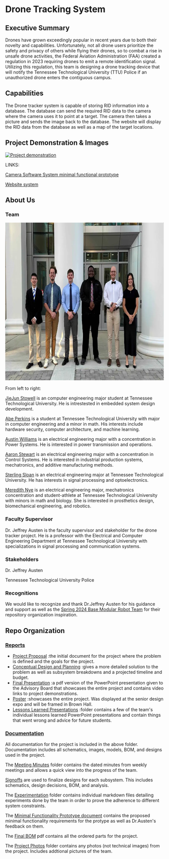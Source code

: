 # Drone Tracking System
## Executive Summary

Drones have grown exceedingly popular in recent years due to both their novelty and capabilities. Unfortunately, not all drone users prioritize the safety and privacy of others while flying their drones, so to combat a rise in unsafe drone activities, the Federal Aviation Administration (FAA) created a regulation in 2023 requiring drones to emit a remote identification signal. Utilizing this regulation, this team is designing a drone tracking device that will notify the Tennessee Technological University (TTU) Police if an unauthorized drone enters the contiguous campus.

## Capabilities

The Drone tracker system is capable of storing RID information into a database. The database can send the required RID data to the camera where the camera uses it to point at a target. The camera then takes a picture and sends the image back to the database. The website will display the RID data from the database as well as a map of the target locations.

## Project Demonstration & Images
[![Project demonstration](https://img.youtube.com/vi/FysjEsHIlvY/0.jpg)](https://www.youtube.com/watch?v=vi/FysjEsHIlvY)

LINKS:

[Camera Software System minimal functional prototype](https://www.youtube.com/shorts/UNsuytf4N7U)

[Website system](https://www.youtube.com/watch?v=dnVWmRdjKF0)

## About Us

### Team

<img src= "/Documentation/Project Photos/teampicture.PNG" width="800" height="500">

From left to right:

[JieJun Stowell](https://www.linkedin.com/in/jiejun-s-4b34a8132/) is an computer engineering major student at Tennessee Technological University. He is intrestested in embedded system design development.

[Abe Perkins](https://www.linkedin.com/in/abraham-perkins-7436a6204/) is a student at Tennessee Technological University with major in computer engineering and a minor in math. His interests include hardware security, computer architecture, and machine learning. 

[Austin Williams](https://www.linkedin.com/in/austingwilliams/) is an electrical engineering major with a concentration in Power Systems. He is interested in power transmission and operations.

[Aaron Stewart](https://www.linkedin.com/in/aaronjs124) is an electrical engineering major with a concentration in Control Systems. He is interested in industrial production systems, mechatronics, and additive manufacturing methods.

[Sterling Sloan](https://www.linkedin.com/in/sterling-sloan-a848642a0/) is an electrical engineering major at Tennessee Technological University. He has interests in signal processing and optoelectronics.

[Meredith Nye](https://www.linkedin.com/in/meredith-nye-89455a1b5) is an electrical engineering major, mechatronics concentration and student-athlete at Tennessee Technological University with minors in math and biology. She is interested in prosthetics design, biomechanical engineering, and robotics.


### Faculty Supervisor

Dr. Jeffrey Austen is the faculty supervisor and stakeholder for the drone tracker project. He is a professor with the Electrical and Computer Engineering Department at Tennessee Technological University with specializations in signal processing and communication systems.

### Stakeholders

Dr. Jeffrey Austen

Tennessee Technological University Police

### Recognitions

We would like to recognize and thank Dr.Jeffrey Austen for his guidance and support as well as the [Spring 2024 Base Modular Robot Team](https://github.com/TnTech-ECE/Spring2024-Base-Modular-Robot) for their repository organization inspiration.

## Repo Organization

### [Reports](/Reports)
  - [Project Proposal](https://github.com/mrnye42/S24_Team1_DroneTracker/blob/main/Reports/Project%20Proposal%20Revisions.pdf) :the initial document for the project where the problem is defined and the goals for the project.
  - [Conceptual Design and Planning](https://github.com/mrnye42/S24_Team1_DroneTracker/blob/main/Reports/Conceptual%20Design%20and%20Planning%20Final.pdf) :gives a more detailed solution to the problem as well as subsystem breakdowns and a projected timeline and budget.
  - [Final Presentation](https://github.com/mrnye42/S24_Team1_DroneTracker/blob/main/Reports/Drone%20Tracker%20IAB%20Presentation%20Final.pdf) :a pdf version of the PowerPoint presentation given to the Advisory Board that showcases the entire project and contains video links to project demonstrations. 
  - [Poster](https://github.com/mrnye42/S24_Team1_DroneTracker/blob/main/Reports/Poster.pdf) :showcases the entire project. Was displayed at the senior design expo and will be framed in Brown Hall.
  - [Lessons Learned Presentations](/Reports/Lessons-Learned-Presentations) :folder contains a few of the team's individual lessons learned PowerPoint presentations and contain things that went wrong and advice for future students.

### [Documentation](/Documentation)
All documentation for the project is included in the above folder. Documentation includes all schematics, images, models, BOM, and designs used in the project.

The [Meeting Minutes](/Documentation/Meeting-Minutes) folder contains the dated minutes from weekly meetings and allows a quick view into the progress of the team.

[Signoffs](/Documentation/Signoffs) are used to finalize designs for each subsystem. This includes schematics, design decisions, BOM, and analysis.

The [Experimentation](/Documentation/Experimentation/) folder contains individual markdown files detailing experiments done by the team in order to prove the adherence to different system constraints.

The [Minimal Functionality Prototype document](https://github.com/mrnye42/S24_Team1_DroneTracker/blob/main/Documentation/Minimal%20Functionality%20Prototype%20Signoffs.pdf) contains the proposed minimal functionality requirements for the protype as well as Dr.Austen's feedback on them.

The [Final BOM](https://github.com/mrnye42/S24_Team1_DroneTracker/blob/main/Documentation/Final%20BOM.pdf) pdf contains all the ordered parts for the project.

The [Project Photos](/Documentation/Project-Photos) folder contains any photos (not technical images) from the project. Includes addtional pictures of the team.




